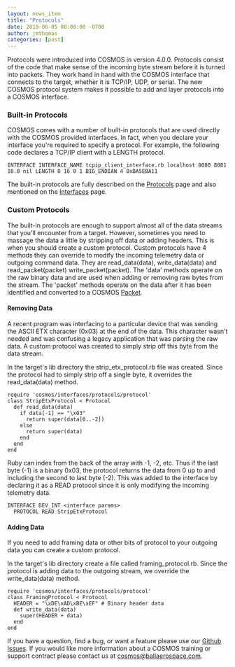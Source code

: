 ```yaml
---
layout: news_item
title: "Protocols"
date: 2019-06-05 08:00:00 -0700
author: jmthomas
categories: [post]
---
```


Protocols were introduced into COSMOS in version 4.0.0. Protocols consist of the code that make sense of the incoming byte stream before it is turned into packets. They work hand in hand with the COSMOS interface that connects to the target, whether it is TCP/IP, UDP, or serial. The new COSMOS protocol system makes it possible to add and layer protocols into a COSMOS interface.

### Built-in Protocols

COSMOS comes with a number of built-in protocols that are used directly with the COSMOS provided interfaces. In fact, when you declare your interface you're required to specify a protocol. For example, the following code declares a TCP/IP client with a LENGTH protocol.

```
INTERFACE INTERFACE_NAME tcpip_client_interface.rb localhost 8080 8081 10.0 nil LENGTH 0 16 0 1 BIG_ENDIAN 4 0xBA5EBA11
```

The built-in protocols are fully described on the [Protocols](/docs/v4/protocols) page and also mentioned on the [Interfaces](/docs/v4/interfaces#protocols) page.

### Custom Protocols

The built-in protocols are enough to support almost all of the data streams that you'll encounter from a target. However, sometimes you need to massage the data a little by stripping off data or adding headers. This is when you should create a custom protocol. Custom protocols have 4 methods they can override to modify the incoming telemetry data or outgoing command data. They are read_data(data), write_data(data) and read_packet(packet) write_packet(packet). The 'data' methods operate on the raw binary data and are used when adding or removing raw bytes from the stream. The 'packet' methods operate on the data after it has been identified and converted to a COSMOS [Packet](/docs/v4/packet-class/).

#### Removing Data

A recent program was interfacing to a particular device that was sending the ASCII ETX character (0x03) at the end of the data. This character wasn't needed and was confusing a legacy application that was parsing the raw data. A custom protocol was created to simply strip off this byte from the data stream.

In the target's lib directory the strip_etx_protocol.rb file was created. Since the protocol had to simply strip off a single byte, it overrides the read_data(data) method.

```
require 'cosmos/interfaces/protocols/protocol'
class StripEtxProtocol < Protocol
  def read_data(data)
    if data[-1] == "\x03"
      return super(data[0..-2])
    else
      return super(data)
    end
  end
end
```

Ruby can index from the back of the array with -1, -2, etc. Thus if the last byte (-1) is a binary 0x03, the protocol returns the data from 0 up to and including the second to last byte (-2). This was added to the interface by declaring it as a READ protocol since it is only modifying the incoming telemetry data.

```
INTERFACE DEV_INT <interface params>
  PROTOCOL READ StripEtxProtocol
```

#### Adding Data

If you need to add framing data or other bits of protocol to your outgoing data you can create a custom protocol.

In the target's lib directory create a file called framing_protocol.rb. Since the protocol is adding data to the outgoing stream, we override the write_data(data) method.

```
require 'cosmos/interfaces/protocols/protocol'
class FramingProtocol < Protocol
  HEADER = "\xDE\xAD\xBE\xEF" # Binary header data
  def write_data(data)
    super(HEADER + data)
  end
end
```

If you have a question, find a bug, or want a feature please use our [Github Issues](https://github.com/BallAerospace/COSMOS/issues). If you would like more information about a COSMOS training or support contract please contact us at <cosmos@ballaerospace.com>.

